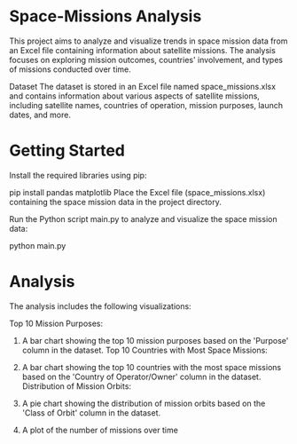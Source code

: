 # Space-Missions Analysis
This project aims to analyze and visualize trends in space mission data from an Excel file containing information about satellite missions. The analysis focuses on exploring mission outcomes, countries' involvement, and types of missions conducted over time.

Dataset
The dataset is stored in an Excel file named space_missions.xlsx and contains information about various aspects of satellite missions, including satellite names, countries of operation, mission purposes, launch dates, and more.

# Getting Started

Install the required libraries using pip:

pip install pandas matplotlib
Place the Excel file (space_missions.xlsx) containing the space mission data in the project directory.

Run the Python script main.py to analyze and visualize the space mission data:


python main.py

# Analysis
The analysis includes the following visualizations:

Top 10 Mission Purposes:

1. A bar chart showing the top 10 mission purposes based on the 'Purpose' column in the dataset.
Top 10 Countries with Most Space Missions:

2. A bar chart showing the top 10 countries with the most space missions based on the 'Country of Operator/Owner' column in the dataset.
Distribution of Mission Orbits:

3. A pie chart showing the distribution of mission orbits based on the 'Class of Orbit' column in the dataset.

4. A plot of the number of missions over time
